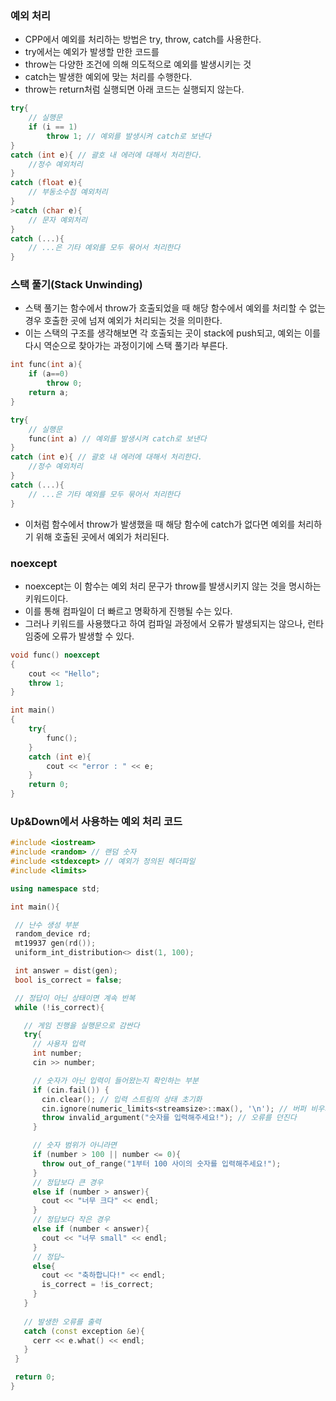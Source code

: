 ### 예외 처리
- CPP에서 예외를 처리하는 방법은 try, throw, catch를 사용한다.
- try에서는 예외가 발생할 만한 코드를
- throw는 다양한 조건에 의해 의도적으로 예외를 발생시키는 것
- catch는 발생한 예외에 맞는 처리를 수행한다.
- throw는 return처럼 실행되면 아래 코드는 실행되지 않는다.
```cpp
try{
	// 실행문
	if (i == 1)
		throw 1; // 예외를 발생시켜 catch로 보낸다
}
catch (int e){ // 괄호 내 에러에 대해서 처리한다.
	//정수 예외처리  
}
catch (float e){
	// 부동소수점 예외처리
}
>catch (char e){
	// 문자 예외처리
}
catch (...){
	// ...은 기타 예외를 모두 묶어서 처리한다
}
```

### 스택 풀기(Stack Unwinding)
- 스택 풀기는 함수에서 throw가 호출되었을 때 해당 함수에서 예외를 처리할 수 없는 경우 호출한 곳에 넘져 예외가 처리되는 것을 의미한다.
- 이는 스택의 구조를 생각해보면 각 호출되는 곳이 stack에 push되고, 예외는 이를 다시 역순으로 찾아가는 과정이기에 스택 풀기라 부른다.
```cpp
int func(int a){
	if (a==0)
		throw 0;
	return a;
}

try{
	// 실행문
	func(int a) // 예외를 발생시켜 catch로 보낸다
}
catch (int e){ // 괄호 내 에러에 대해서 처리한다.
	//정수 예외처리  
}
catch (...){
	// ...은 기타 예외를 모두 묶어서 처리한다
}
```
- 이처럼 함수에서 throw가 발생했을 때 해당 함수에 catch가 없다면 예외를 처리하기 위해 호출된 곳에서 예외가 처리된다. 


### noexcept
- noexcept는 이 함수는 예외 처리 문구가 throw를 발생시키지 않는 것을 명시하는 키워드이다.
- 이를 통해 컴파일이 더 빠르고 명확하게 진행될 수는 있다.
- 그러나 키워드를 사용했다고 하여 컴파일 과정에서 오류가 발생되지는 않으나, 런타임중에 오류가 발생할 수 있다.
```cpp
void func() noexcept
{
	cout << "Hello";
	throw 1;
}

int main()
{
	try{
		func();
	}
	catch (int e){
		cout << "error : " << e;
	}
	return 0;
}
```


### Up&Down에서 사용하는 예외 처리 코드 
```cpp
#include <iostream>
#include <random> // 랜덤 숫자 
#include <stdexcept> // 예외가 정의된 헤더파일
#include <limits>

using namespace std;

int main(){

 // 난수 생성 부분
 random_device rd;
 mt19937 gen(rd());
 uniform_int_distribution<> dist(1, 100);

 int answer = dist(gen);
 bool is_correct = false;

 // 정답이 아닌 상태이면 계속 반복
 while (!is_correct){

   // 게임 진행을 실행문으로 감싼다
   try{
     // 사용자 입력
     int number;
     cin >> number;

     // 숫자가 아닌 입력이 들어왔는지 확인하는 부분
     if (cin.fail()) {
       cin.clear(); // 입력 스트림의 상태 초기화
       cin.ignore(numeric_limits<streamsize>::max(), '\n'); // 버퍼 비우기
       throw invalid_argument("숫자를 입력해주세요!"); // 오류를 던진다
     }

     // 숫자 범위가 아니라면
     if (number > 100 || number <= 0){
       throw out_of_range("1부터 100 사이의 숫자를 입력해주세요!");
     }
     // 정답보다 큰 경우
     else if (number > answer){
       cout << "너무 크다" << endl;
     }
     // 정답보다 작은 경우
     else if (number < answer){
       cout << "너무 small" << endl;
     }
     // 정답~
     else{
       cout << "축하합니다!" << endl;
       is_correct = !is_correct;
     }
   }
   
   // 발생한 오류를 출력
   catch (const exception &e){
     cerr << e.what() << endl;
   }
 }

 return 0;
}
```